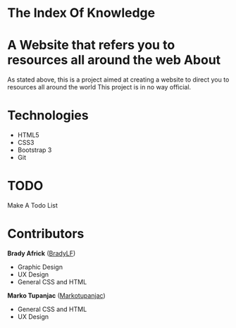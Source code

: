 The Index Of Knowledge
===========
A Website that refers you to resources all around the web
About
=====

As stated above, this is a project aimed at creating a website to direct you to resources all around the world This project is in no way official.

Technologies
============

- HTML5
- CSS3
- Bootstrap 3
- Git

TODO
====

Make A Todo List

Contributors
============


**Brady Africk** ([BradyLF](https://github.com/BradyLF))

- Graphic Design
- UX Design
- General CSS and HTML



**Marko Tupanjac** ([Markotupanjac](https://github.com/Markotupanjac))

- General CSS and HTML
- UX Design

